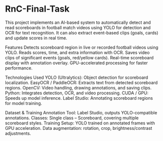 # RnC-Final-Task
This project implements an AI-based system to automatically detect and read scoreboards in football match videos using YOLO for detection and OCR for text recognition. It can also extract event-based clips (goals, cards) and update scores in real time.

Features
Detects scoreboard region in live or recorded football videos using YOLO.
    Reads scores, time, and extra information with OCR.
    Saves video clips of significant events (goals, red/yellow cards).
    Real-time scoreboard display with annotation overlay.
    GPU-accelerated processing for faster performance.

Technologies Used
    YOLO (Ultralytics): Object detection for scoreboard localization.
    EasyOCR / PaddleOCR: Extracts text from detected scoreboard regions.
    OpenCV: Video handling, drawing annotations, and saving clips.
    Python: Integrates detection, OCR, and video processing.
    CUDA / GPU: Speeds up model inference.
    Label Studio: Annotating scoreboard regions for model training.

Dataset & Training
    Annotation Tool: Label Studio, outputs YOLO-compatible annotations.
    Classes: Single class – Scoreboard, covering multiple scoreboard styles.
    Training Setup: YOLO trained on annotated frames with GPU acceleration.
    Data augmentation: rotation, crop, brightness/contrast adjustments.
